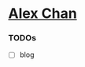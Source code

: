 [Alex Chan](https://dirkarnez.github.io/)
=========================================
### TODOs
- [ ] blog
